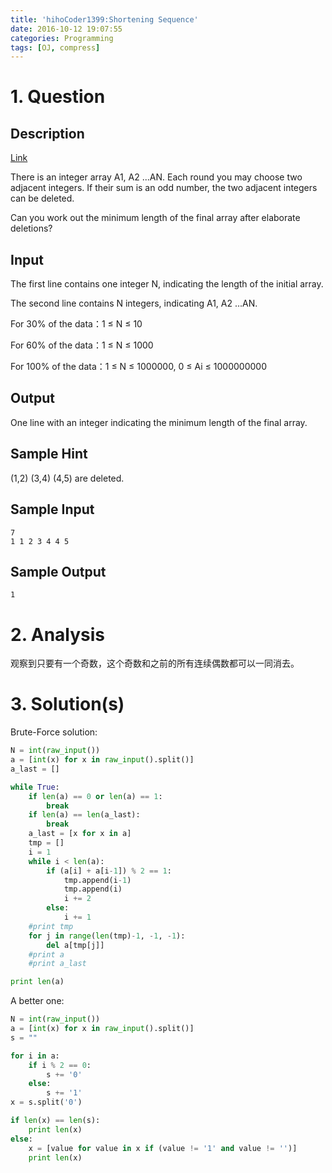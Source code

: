 ```yaml
---
title: 'hihoCoder1399:Shortening Sequence'
date: 2016-10-12 19:07:55
categories: Programming
tags: [OJ, compress]
---
```

# 1. Question

## Description
[Link](http://hihocoder.com/problemset/problem/1399?sid=942054)

There is an integer array A1, A2 ...AN. Each round you may choose two adjacent integers. If their sum is an odd number, the two adjacent integers can be deleted.

Can you work out the minimum length of the final array after elaborate deletions?

## Input
The first line contains one integer N, indicating the length of the initial array.

The second line contains N integers, indicating A1, A2 ...AN.

For 30% of the data：1 ≤ N ≤ 10

For 60% of the data：1 ≤ N ≤ 1000

For 100% of the data：1 ≤ N ≤ 1000000, 0 ≤ Ai ≤ 1000000000

## Output
One line with an integer indicating the minimum length of the final array.

## Sample Hint
(1,2) (3,4) (4,5) are deleted.

## Sample Input
    7
    1 1 2 3 4 4 5
## Sample Output
    1

# 2. Analysis
观察到只要有一个奇数，这个奇数和之前的所有连续偶数都可以一同消去。

# 3. Solution(s)
Brute-Force solution:
```python
N = int(raw_input())
a = [int(x) for x in raw_input().split()]
a_last = []

while True:
    if len(a) == 0 or len(a) == 1:
        break
    if len(a) == len(a_last):
        break
    a_last = [x for x in a]
    tmp = []
    i = 1
    while i < len(a):
        if (a[i] + a[i-1]) % 2 == 1:
            tmp.append(i-1)
            tmp.append(i)
            i += 2
        else:
            i += 1
    #print tmp
    for j in range(len(tmp)-1, -1, -1):
        del a[tmp[j]]
    #print a
    #print a_last

print len(a)
```

A better one:
```python
N = int(raw_input())
a = [int(x) for x in raw_input().split()]
s = ""

for i in a:
    if i % 2 == 0:
        s += '0'
    else:
        s += '1'
x = s.split('0')

if len(x) == len(s):
    print len(x)
else:
    x = [value for value in x if (value != '1' and value != '')]
    print len(x)

```
